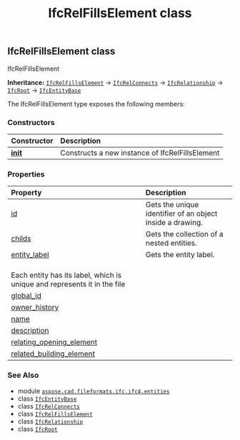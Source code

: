 ﻿---
title: IfcRelFillsElement class
second_title: Aspose.CAD for Python via .NET API References
description: 
type: docs
weight: 5520
url: /python-net/aspose.cad.fileformats.ifc.ifc4.entities/ifcrelfillselement/
is_root: false
---

## IfcRelFillsElement class

IfcRelFillsElement



**Inheritance:** [`IfcRelFillsElement`](/cad/python-net/aspose.cad.fileformats.ifc.ifc4.entities/ifcrelfillselement) → 
[`IfcRelConnects`](/cad/python-net/aspose.cad.fileformats.ifc.ifc4.entities/ifcrelconnects) → 
[`IfcRelationship`](/cad/python-net/aspose.cad.fileformats.ifc.ifc4.entities/ifcrelationship) → 
[`IfcRoot`](/cad/python-net/aspose.cad.fileformats.ifc.ifc4.entities/ifcroot) → 
[`IfcEntityBase`](/cad/python-net/aspose.cad.fileformats.ifc/ifcentitybase)



The IfcRelFillsElement type exposes the following members:

### Constructors
| Constructor | Description |
| :- | :- |
| [__init__](/cad/python-net/aspose.cad.fileformats.ifc.ifc4.entities/ifcrelfillselement/__init__/#) | Constructs a new instance of IfcRelFillsElement |


### Properties
| Property | Description |
| :- | :- |
| [id](/cad/python-net/aspose.cad.fileformats.ifc.ifc4.entities/ifcrelfillselement/id) | Gets the unique identifier of an object inside a drawing. |
| [childs](/cad/python-net/aspose.cad.fileformats.ifc.ifc4.entities/ifcrelfillselement/childs) | Gets the collection of a nested entities. |
| [entity_label](/cad/python-net/aspose.cad.fileformats.ifc.ifc4.entities/ifcrelfillselement/entity_label) | Gets the entity label.<br/>Each entity has its label, which is unique and represents it in the file |
| [global_id](/cad/python-net/aspose.cad.fileformats.ifc.ifc4.entities/ifcrelfillselement/global_id) |  |
| [owner_history](/cad/python-net/aspose.cad.fileformats.ifc.ifc4.entities/ifcrelfillselement/owner_history) |  |
| [name](/cad/python-net/aspose.cad.fileformats.ifc.ifc4.entities/ifcrelfillselement/name) |  |
| [description](/cad/python-net/aspose.cad.fileformats.ifc.ifc4.entities/ifcrelfillselement/description) |  |
| [relating_opening_element](/cad/python-net/aspose.cad.fileformats.ifc.ifc4.entities/ifcrelfillselement/relating_opening_element) |  |
| [related_building_element](/cad/python-net/aspose.cad.fileformats.ifc.ifc4.entities/ifcrelfillselement/related_building_element) |  |



### See Also
* module [`aspose.cad.fileformats.ifc.ifc4.entities`](..)
* class [`IfcEntityBase`](/cad/python-net/aspose.cad.fileformats.ifc/ifcentitybase)
* class [`IfcRelConnects`](/cad/python-net/aspose.cad.fileformats.ifc.ifc4.entities/ifcrelconnects)
* class [`IfcRelFillsElement`](/cad/python-net/aspose.cad.fileformats.ifc.ifc4.entities/ifcrelfillselement)
* class [`IfcRelationship`](/cad/python-net/aspose.cad.fileformats.ifc.ifc4.entities/ifcrelationship)
* class [`IfcRoot`](/cad/python-net/aspose.cad.fileformats.ifc.ifc4.entities/ifcroot)
